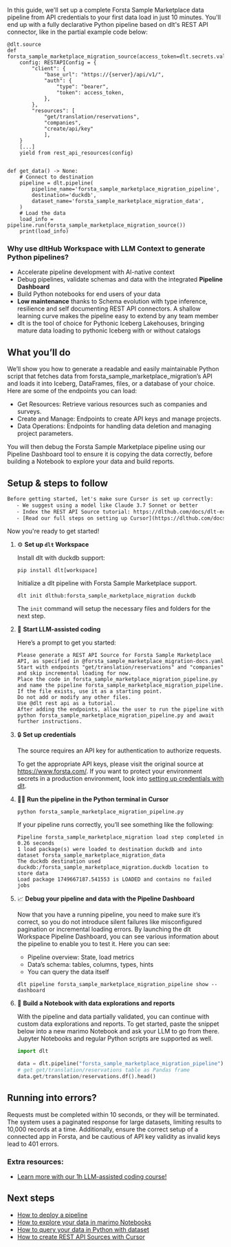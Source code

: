 In this guide, we'll set up a complete Forsta Sample Marketplace data pipeline from API credentials to your first data load in just 10 minutes. You'll end up with a fully declarative Python pipeline based on dlt's REST API connector, like in the partial example code below:

```python-outcome
@dlt.source
def forsta_sample_marketplace_migration_source(access_token=dlt.secrets.value):
    config: RESTAPIConfig = {
        "client": {
            "base_url": "https://{server}/api/v1/",
            "auth": {
                "type": "bearer",
                "token": access_token,
            },
        },
        "resources": [
            "get/translation/reservations",
            "companies",
            "create/api/key"
            ],
    }
    [...]
    yield from rest_api_resources(config)


def get_data() -> None:
    # Connect to destination
    pipeline = dlt.pipeline(
        pipeline_name='forsta_sample_marketplace_migration_pipeline',
        destination='duckdb',
        dataset_name='forsta_sample_marketplace_migration_data', 
    )
    # Load the data
    load_info = pipeline.run(forsta_sample_marketplace_migration_source())
    print(load_info) 
```

### Why use dltHub Workspace with LLM Context to generate Python pipelines?

- Accelerate pipeline development with AI-native context
- Debug pipelines, validate schemas and data with the integrated **Pipeline Dashboard**
- Build Python notebooks for end users of your data
- **Low maintenance** thanks to Schema evolution with type inference, resilience and self documenting REST API connectors. A shallow learning curve makes the pipeline easy to extend by any team member
- dlt is the tool of choice for Pythonic Iceberg Lakehouses, bringing mature data loading to pythonic Iceberg with or without catalogs

## What you’ll do

We’ll show you how to generate a readable and easily maintainable Python script that fetches data from forsta_sample_marketplace_migration’s API and loads it into Iceberg, DataFrames, files, or a database of your choice. Here are some of the endpoints you can load:

- Get Resources: Retrieve various resources such as companies and surveys.
- Create and Manage: Endpoints to create API keys and manage projects.
- Data Operations: Endpoints for handling data deletion and managing project parameters.

You will then debug the Forsta Sample Marketplace pipeline using our Pipeline Dashboard tool to ensure it is copying the data correctly, before building a Notebook to explore your data and build reports.

## Setup & steps to follow

```default
Before getting started, let's make sure Cursor is set up correctly:
   - We suggest using a model like Claude 3.7 Sonnet or better
   - Index the REST API Source tutorial: https://dlthub.com/docs/dlt-ecosystem/verified-sources/rest_api/ and add it to context as **@dlt rest api**
   - [Read our full steps on setting up Cursor](https://dlthub.com/docs/dlt-ecosystem/llm-tooling/cursor-restapi#23-configuring-cursor-with-documentation)
```

Now you're ready to get started!

1. ⚙️ **Set up `dlt` Workspace**
    
    Install dlt with duckdb support:
    ```shell
    pip install dlt[workspace]
    ```

    Initialize a dlt pipeline with Forsta Sample Marketplace support.
    ```shell
    dlt init dlthub:forsta_sample_marketplace_migration duckdb
    ```

    The `init` command will setup the necessary files and folders for the next step.
    
2. 🤠 **Start LLM-assisted coding**
    
    Here’s a prompt to get you started:
    
    ```prompt
    Please generate a REST API Source for Forsta Sample Marketplace API, as specified in @forsta_sample_marketplace_migration-docs.yaml 
    Start with endpoints "get/translation/reservations" and "companies" and skip incremental loading for now. 
    Place the code in forsta_sample_marketplace_migration_pipeline.py and name the pipeline forsta_sample_marketplace_migration_pipeline. 
    If the file exists, use it as a starting point. 
    Do not add or modify any other files. 
    Use @dlt rest api as a tutorial. 
    After adding the endpoints, allow the user to run the pipeline with python forsta_sample_marketplace_migration_pipeline.py and await further instructions.
    ```

    
3. 🔒 **Set up credentials** 
    
    The source requires an API key for authentication to authorize requests.
    
    To get the appropriate API keys, please visit the original source at https://www.forsta.com/.
    If you want to protect your environment secrets in a production environment, look into [setting up credentials with dlt](https://dlthub.com/docs/walkthroughs/add_credentials).
    
4. 🏃‍♀️ **Run the pipeline in the Python terminal in Cursor**
    
    ```shell
    python forsta_sample_marketplace_migration_pipeline.py
    ```
    
    If your pipeline runs correctly, you’ll see something like the following:
    
    ```shell
    Pipeline forsta_sample_marketplace_migration load step completed in 0.26 seconds
    1 load package(s) were loaded to destination duckdb and into dataset forsta_sample_marketplace_migration_data
    The duckdb destination used duckdb:/forsta_sample_marketplace_migration.duckdb location to store data
    Load package 1749667187.541553 is LOADED and contains no failed jobs
    ```
    
5. 📈 **Debug your pipeline and data with the Pipeline Dashboard**

    Now that you have a running pipeline, you need to make sure it’s correct, so you do not introduce silent failures like misconfigured pagination or incremental loading errors. By launching the dlt Workspace Pipeline Dashboard, you can see various information about the pipeline to enable you to test it. Here you can see:
    - Pipeline overview: State, load metrics
    - Data’s schema: tables, columns, types, hints
    - You can query the data itself
    
    ```shell
    dlt pipeline forsta_sample_marketplace_migration_pipeline show --dashboard
    ```
    
6. 🐍 **Build a Notebook with data explorations and reports**

    With the pipeline and data partially validated, you can continue with custom data explorations and reports. To get started, paste the snippet below into a new marimo Notebook and ask your LLM to go from there. Jupyter Notebooks and regular Python scripts are supported as well.

    
    ```python
    import dlt

   data = dlt.pipeline("forsta_sample_marketplace_migration_pipeline").dataset()
   # get get/translation/reservations table as Pandas frame
   data.get/translation/reservations.df().head()
    ```

## Running into errors?

Requests must be completed within 10 seconds, or they will be terminated. The system uses a paginated response for large datasets, limiting results to 10,000 records at a time. Additionally, ensure the correct setup of a connected app in Forsta, and be cautious of API key validity as invalid keys lead to 401 errors.

### Extra resources:

- [Learn more with our 1h LLM-assisted coding course!](https://www.youtube.com/watch?v=GGid70rnJuM)

## Next steps

- [How to deploy a pipeline](https://dlthub.com/docs/walkthroughs/deploy-a-pipeline)
- [How to explore your data in marimo Notebooks](https://dlthub.com/docs/general-usage/dataset-access/marimo)
- [How to query your data in Python with dataset](https://dlthub.com/docs/general-usage/dataset-access/dataset)
- [How to create REST API Sources with Cursor](https://dlthub.com/docs/dlt-ecosystem/llm-tooling/cursor-restapi)